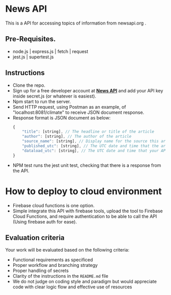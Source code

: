 # News API
This is a API for accessing topics of information from newsapi.org .
## Pre-Requisites.

- node.js | express.js | fetch | request
- jest.js | supertest.js

## Instructions

- Clone the repo.
- Sign up for a free developer account at [**News API**](https://newsapi.org/) and add your API key inside secret.js (or whatever is easiest).
- Npm start to run the server.
- Send HTTP request, using Postman as an example, of "localhost:8081/climate" to receive JSON document response.
- Response format is JSON document as below:
    ``` javascript
    {
        "title": [string], // The headline or title of the article
        "author": [string], // The author of the article
        "source_name": [string], // Display name for the source this article came from
        "published_utc": [string], // The UTC date and time that the article was published, in ISO 8601 format
        "dataload_utc": [string], // The UTC date and time that your API app is called, in ISO 8601 format
    }
 
- NPM test runs the jest unit test, checking that there is a response from the API.
# How to deploy to cloud environment
- Firebase cloud functions is one option.
- Simple integrate this API with firebase tools, upload the tool to Firebase Cloud Functions, and require authentication to be able to call the API (Using firebase auth for ease).


## Evaluation criteria

Your work will be evaluated based on the following criteria:
- Functional requirements as specificed
- Proper workflow and branching strategy
- Proper handling of secrets
- Clarity of the instructions in the `README.md` file
- We do not judge on coding style and paradigm but would appreciate code with clear logic flow and effective use of resources
